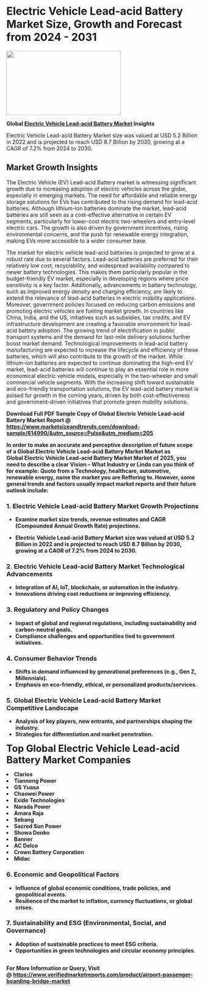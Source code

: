 <H1>Electric Vehicle Lead-acid Battery Market Size, Growth and Forecast from 2024 - 2031</H1><img class="aligncenter size-medium wp-image-584254" src="https://thirdeyenews.in/wp-content/uploads/2024/09/Global-Market-Research-300x168.jpeg" alt="" width="300" height="168" /><p><strong>Global&nbsp;<a href="https://www.marketsizeandtrends.com/download-sample/614990/&amp;utm_source=Pulse&amp;utm_medium=205">Electric Vehicle Lead-acid Battery Market</a> Insights</strong></p><p>Electric Vehicle Lead-acid Battery Market size was valued at USD 5.2 Billion in 2022 and is projected to reach USD 8.7 Billion by 2030, growing at a CAGR of 7.2% from 2024 to 2030.</p><p><h2>Market Growth Insights</h2> <p>The Electric Vehicle (EV) Lead-acid Battery market is witnessing significant growth due to increasing adoption of electric vehicles across the globe, especially in emerging markets. The need for affordable and reliable energy storage solutions for EVs has contributed to the rising demand for lead-acid batteries. Although lithium-ion batteries dominate the market, lead-acid batteries are still seen as a cost-effective alternative in certain EV segments, particularly for lower-cost electric two-wheelers and entry-level electric cars. The growth is also driven by government incentives, rising environmental concerns, and the push for renewable energy integration, making EVs more accessible to a wider consumer base.</p> <p><strong></strong></p> <p>The market for electric vehicle lead-acid batteries is projected to grow at a robust rate due to several factors. Lead-acid batteries are preferred for their relatively low cost, recyclability, and widespread availability compared to newer battery technologies. This makes them particularly popular in the budget-friendly EV market, especially in developing regions where price sensitivity is a key factor. Additionally, advancements in battery technology, such as improved energy density and charging efficiency, are likely to extend the relevance of lead-acid batteries in electric mobility applications. Moreover, government policies focused on reducing carbon emissions and promoting electric vehicles are fueling market growth. In countries like China, India, and the US, initiatives such as subsidies, tax credits, and EV infrastructure development are creating a favorable environment for lead-acid battery adoption. The growing trend of electrification in public transport systems and the demand for last-mile delivery solutions further boost market demand. Technological improvements in lead-acid battery manufacturing are expected to increase the lifecycle and efficiency of these batteries, which will also contribute to the growth of the market. While lithium-ion batteries are expected to continue dominating the high-end EV market, lead-acid batteries will continue to play an essential role in more economical electric vehicle models, especially in the two-wheeler and small commercial vehicle segments. With the increasing shift toward sustainable and eco-friendly transportation solutions, the EV lead-acid battery market is poised for growth in the coming years, driven by both cost-effectiveness and government-driven initiatives that promote green mobility solutions.</p> <p><strong></p><p><span class=""><strong>Download Full PDF Sample Copy of Global Electric Vehicle Lead-acid Battery Market Report</strong> @ <a href="https://www.marketsizeandtrends.com/download-sample/614990/&amp;utm_source=Pulse&amp;utm_medium=205" target="_blank">https://www.marketsizeandtrends.com/download-sample/614990/&amp;utm_source=Pulse&amp;utm_medium=205</a></span></p><p>In order to make an accurate and perceptive description of future scope of a Global&nbsp;Electric Vehicle Lead-acid Battery Market Market as Global&nbsp;Electric Vehicle Lead-acid Battery Market Market of 2025, you need to describe a clear Vision &ndash; What Industry or Linda can you think of for example: Quote from a Technology, healthcare, automotive, renewable energy, name the market you are Reffering to. However, some general trends and factors usually impact market reports and their future outlook include:</p><h3>1.&nbsp;<strong>Electric Vehicle Lead-acid Battery Market Growth Projections</strong></h3><ul><li>Examine market size trends, revenue estimates and CAGR (Compounded Annual Growth Rate) projections.</li><li><p>Electric Vehicle Lead-acid Battery Market size was valued at USD 5.2 Billion in 2022 and is projected to reach USD 8.7 Billion by 2030, growing at a CAGR of 7.2% from 2024 to 2030.</p></li></ul><h3>2.&nbsp;<strong>Electric Vehicle Lead-acid Battery Market Technological Advancements</strong></h3><ul><li>Integration of AI, IoT, blockchain, or automation in the industry.</li><li>Innovations driving cost reductions or improving efficiency.</li></ul><h3>3.&nbsp;<strong>Regulatory and Policy Changes</strong></h3><ul><li>Impact of global and regional regulations, including sustainability and carbon-neutral goals.</li><li>Compliance challenges and opportunities tied to government initiatives.</li></ul><h3>4.&nbsp;<strong>Consumer Behavior Trends</strong></h3><ul><li>Shifts in demand influenced by generational preferences (e.g., Gen Z, Millennials).</li><li>Emphasis on eco-friendly, ethical, or personalized products/services.</li></ul><h3>5.&nbsp;<strong>Global Electric Vehicle Lead-acid Battery Market Competitive Landscape</strong></h3><ul><li>Analysis of key players, new entrants, and partnerships shaping the industry.</li><li>Strategies for differentiation and market penetration.</li></ul><p data-pm-slice="1 1 []"><span style="color: inherit; font-family: inherit; font-size: 25px;">Top Global Electric Vehicle Lead-acid Battery Market Companies</span></p><div class="" data-test-id=""><p><li>Clarios</li><li> Tianneng Power</li><li> GS Yuasa</li><li> Chaowei Power</li><li> Exide Technologies</li><li> Narada Power</li><li> Amara Raja</li><li> Sebang</li><li> Sacred Sun Power</li><li> Showa Denko</li><li> Banner</li><li> AC Delco</li><li> Crown Battery Corporation</li><li> Midac</li></p></div><h3>6.&nbsp;<strong>Economic and Geopolitical Factors</strong></h3><ul><li>Influence of global economic conditions, trade policies, and geopolitical events.</li><li>Resilience of the market to inflation, currency fluctuations, or global crises.</li></ul><h3>7.&nbsp;<strong>Sustainability and ESG (Environmental, Social, and Governance)</strong></h3><ul><li>Adoption of sustainable practices to meet ESG criteria.</li><li>Opportunities in green technologies and circular economy principles.</li></ul><h2><strong style="font-size: 14px;">For More Information or Query, Visit @&nbsp;</strong><a style="background-color: #ffffff; font-size: 14px;" href="https://www.marketsizeandtrends.com/report/electric-vehicle-lead-acid-battery-market/" target="_blank">https://www.verifiedmarketreports.com/product/airport-passenger-boarding-bridge-market</a></h2>
